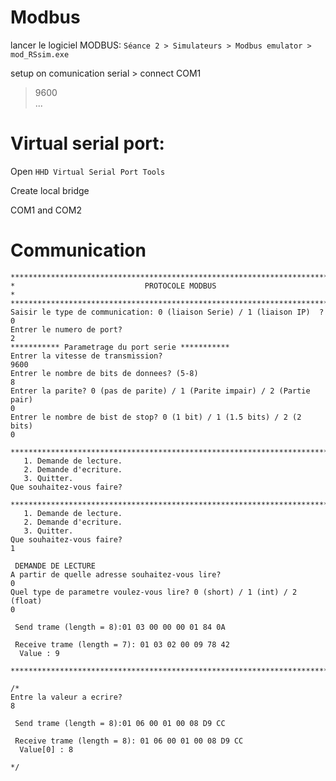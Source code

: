 # Modbus

lancer le logiciel MODBUS: `Séance 2 > Simulateurs > Modbus emulator > mod_RSsim.exe`

setup on comunication serial > connect COM1
> 9600  
> ...


# Virtual serial port:

Open `HHD Virtual Serial Port Tools`

Create local bridge

COM1 and COM2


# Communication

```
****************************************************************************
*                             PROTOCOLE MODBUS                             *
****************************************************************************
Saisir le type de communication: 0 (liaison Serie) / 1 (liaison IP)  ? 0
Entrer le numero de port?
2
*********** Parametrage du port serie ***********
Entrer la vitesse de transmission?
9600
Entrer le nombre de bits de donnees? (5-8)
8
Entrer la parite? 0 (pas de parite) / 1 (Parite impair) / 2 (Partie pair)
0
Entrer le nombre de bist de stop? 0 (1 bit) / 1 (1.5 bits) / 2 (2 bits)
0

****************************************************************************
   1. Demande de lecture.
   2. Demande d'ecriture.
   3. Quitter.
Que souhaitez-vous faire?
```

```
****************************************************************************
   1. Demande de lecture.
   2. Demande d'ecriture.
   3. Quitter.
Que souhaitez-vous faire?
1

 DEMANDE DE LECTURE
A partir de quelle adresse souhaitez-vous lire?
0
Quel type de parametre voulez-vous lire? 0 (short) / 1 (int) / 2 (float)
0

 Send trame (length = 8):01 03 00 00 00 01 84 0A

 Receive trame (length = 7): 01 03 02 00 09 78 42
  Value : 9

****************************************************************************
```

```
/*
Entre la valeur a ecrire?
8

 Send trame (length = 8):01 06 00 01 00 08 D9 CC

 Receive trame (length = 8): 01 06 00 01 00 08 D9 CC
  Value[0] : 8

*/
```